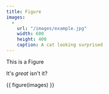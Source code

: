 ```yaml
---
title: Figure
images:
  -
    url: "/images/example.jpg"
    width: 600
    height: 400
    caption: A cat looking surprised
---
```

This is a Figure

It's _great_ isn't it?

{{ figure(images) }}
